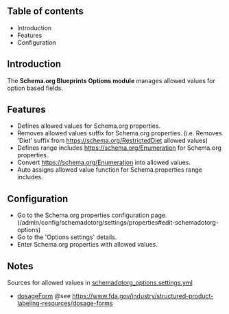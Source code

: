 Table of contents
-----------------

* Introduction
* Features
* Configuration


Introduction
------------

The **Schema.org Blueprints Options module** manages allowed values 
for option based fields.


Features
--------

- Defines allowed values for Schema.org properties.
- Removes allowed values suffix for Schema.org properties. 
  (i.e. Removes 'Diet' suffix from https://schema.org/RestrictedDiet allowed values)
- Defines range includes https://schema.org/Enumeration for Schema.org properties.
- Convert https://schema.org/Enumeration into allowed values.
- Auto assigns allowed value function for Schema.properties range includes.


Configuration
-------------

- Go to the Schema.org properties configuration page.  
  (/admin/config/schemadotorg/settings/properties#edit-schemadotorg-options)
- Go to the 'Options settings' details.
- Enter Schema.org properties with allowed values.


Notes
-----

Sources for allowed values in [schemadotorg_options.settings.yml](config%2Finstall%2Fschemadotorg_options.settings.yml)

- [dosageForm](https://schema.org/dosageForm)
  @see https://www.fda.gov/industry/structured-product-labeling-resources/dosage-forms
